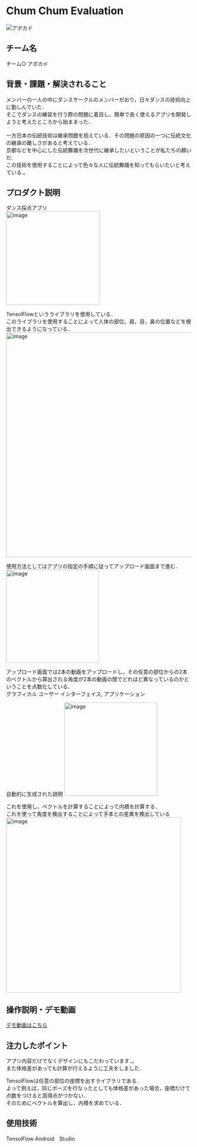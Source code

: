# Chum Chum Evaluation
<!-- プロダクト名に変更してください -->
![アボカド](https://github.com/kc3hack/2024_O/assets/109881263/775e7e72-f6e1-4bd6-8b02-174a24cc60e4)

## チーム名
チーム○ アボカド
<!-- チームIDとチーム名を入力してください -->


## 背景・課題・解決されること

<!-- テーマ「関西をいい感じに」に対して、考案するプロダクトがどういった(Why)背景から思いついたのか、どのよう(What)な課題があり、どのよう(How)に解決するのかを入力してください -->
メンバーの一人の中にダンスサークルのメンバーがおり，日々ダンスの技術向上に勤しんでいた．<br>
そこでダンスの練習を行う際の問題に​着目し、簡単で長く使えるアプリを開発しようと考えたところから始ままった．<br>
<br>
一方日本の伝統技術は継承問題を抱えている．その問題の原因の一つに伝統文化の継承の難しさがあると考えている．<br>
京都などを中心にした伝統舞踊を​次世代に継承したいということが私たちの願いだ.​<br>
この技術を使用することによって色々な人に伝統舞踊を知ってもらいたいと考えている.。


## プロダクト説明
<!-- 開発したプロダクトの説明を入力してください -->
ダンス採点アプリ<br>
<img width="254" alt="image" src="https://github.com/kc3hack/2024_O/assets/109881263/953cacc5-d449-47b8-bdf6-0e7b7e0a87e2">

TensolFlowというライブラリを使用している．<br>
このライブラリを使用することによって人体の部位，肩，目，鼻の位置などを検出できるようになっている．<br>
<img width="609" alt="image" src="https://github.com/kc3hack/2024_O/assets/109881263/7648c842-08a2-46a0-98c2-e0bcef20edd8">


使用方法としてはアプリの指定の手順に従ってアップロード画面まで進む．<br>
<img width="252" alt="image" src="https://github.com/kc3hack/2024_O/assets/109881263/b14a7ba3-89ab-4373-a8ff-53f15f5b289d">

アップロード画面では2本の動画をアップロードし，その任意の部位からの2本のベクトルから算出される角度が2本の動画の間でどれほど異なっているのかということを点数化している．<br>
 グラフィカル ユーザー インターフェイス, アプリケーション

自動的に生成された説明
<img width="253" alt="image" src="https://github.com/kc3hack/2024_O/assets/109881263/fb2b64f5-44b4-45de-ac4f-718b60115439">


これを使用し，ベクトルを計算することによって内積を計算する．<br>
これを使って角度を検出することによって手本との差異を検出している<br>
<img width="475" alt="image" src="https://github.com/kc3hack/2024_O/assets/109881263/0245a37f-0f03-4200-a2c0-23411a7a90f9">


## 操作説明・デモ動画
[デモ動画はこちら](https://www.youtube.com/watch?v=_FAA15ARmas)
<!-- 開発したプロダクトの操作説明について入力してください。また、操作説明デモ動画があれば、埋め込みやリンクを記載してください -->


## 注力したポイント
<!-- 開発したプロダクトの中で、特に注力して作成した箇所・ポイントについて入力してください -->
アプリ内容だけでなくデザインにもこだわっています．。​<br>
また体格差があっても計算が行えるように工夫をしました．​<br>

TensolFlowは任意の部位の座標を出すライブラリである．​<br>
よって例えば，同じポーズを行なったとしても体格差があった場合，座標だけて点数をつけると高得点がつかない．​<br>
そのためにベクトルを算出し，内積を求めている．​<br>



## 使用技術
TensolFlow
Android　Studio

<!-- 使用技術を入力してください -->


<!--
markdownの記法はこちらを参照してください！
https://docs.github.com/ja/get-started/writing-on-github/getting-started-with-writing-and-formatting-on-github/basic-writing-and-formatting-syntax
-->
